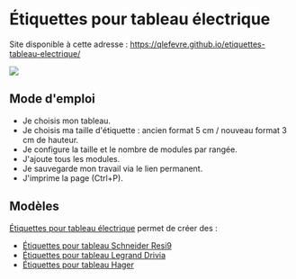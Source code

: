 # Étiquettes pour tableau électrique

Site disponible à cette adresse :
https://qlefevre.github.io/etiquettes-tableau-electrique/

![](/img/Etiquettes-pour-tableau-%C3%A9lectrique-photo.jpg)

## Mode d'emploi

- Je choisis mon tableau.
- Je choisis ma taille d'étiquette : ancien format 5 cm / nouveau format 3 cm de hauteur.
- Je configure la taille et le nombre de modules par rangée.
- J'ajoute tous les modules.
- Je sauvegarde mon travail via le lien permanent.
- J'imprime la page (Ctrl+P).

## Modèles

[Étiquettes pour tableau électrique](https://qlefevre.github.io/etiquettes-tableau-electrique/) permet de créer des :

- [Étiquettes pour tableau Schneider Resi9](https://qlefevre.github.io/etiquettes-tableau-electrique/)
- [Étiquettes pour tableau Legrand Drivia](https://qlefevre.github.io/etiquettes-tableau-electrique/)
- [Étiquettes pour tableau Hager](https://qlefevre.github.io/etiquettes-tableau-electrique/)
